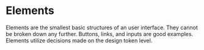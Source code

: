 # Elements

Elements are the smallest basic structures of an user interface. They cannot be broken down any further. Buttons, links, and inputs are good examples. Elements utilize decisions made on the design token level.
